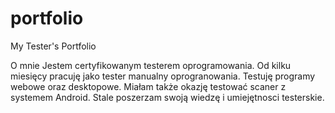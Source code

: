 # portfolio
My Tester's Portfolio

O mnie
Jestem certyfikowanym testerem oprogramowania. Od kilku miesięcy pracuję jako tester manualny oprogranowania. Testuję programy webowe oraz desktopowe. Miałam także okazję testować scaner z systemem Android. Stale poszerzam swoją wiedzę i umiejętnosci testerskie.
